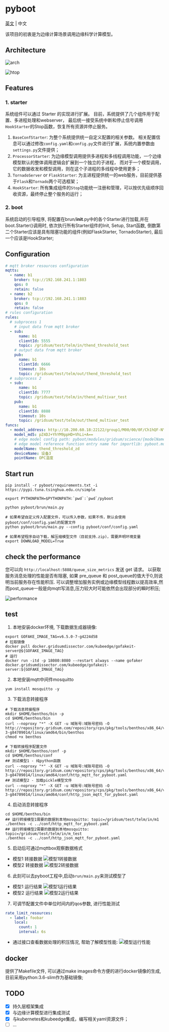 # pyboot

[英文](README.md) | 中文

该项目的初衷是为边缘计算场景调用边缘科学计算模型。

## Architecture

![arch](images/edge-model-arch.png)

![htop](images/pyboot-tensorflow.png)

## Features
### 1. starter
系统组件可以通过 Starter 的实现进行扩展。
目前，系统提供了几个组件用于配置、多进程处理和webserver，
最后统一接受系统中断和停止信号调用`HookStarter`的Stop函数，恢复所有资源并停止服务。

1. `BaseConfStarter`:
   为整个系统提供统一自定义配置的相关参数。 
   相关配置信息可以通过修改`config.yaml`和`config.py`文件进行扩展，系统内置参数由`settings.py`文件提供；
2. `ProcessorStarter`:
   为边缘模型调用提供多进程和多线程调用功能，一个边缘模型默认的整体调用逻辑会扩展到一个独立的子进程，
   而对于一个模型调用，它的数据收发和模型调用，则在这个子进程的多线程中使用更多；
3. `TornadoServer` or `FlaskStarter`:
   为主进程提供统一的web服务，目前提供基于`Flask`和`Tornado`两个可选框架；
4. `HookStarter`:
   所有集成组件的`Stop`功能统一注册和管理，可以按优先级顺序回收资源，最终停止整个服务的运行；
### 2. boot
系统启动的引导程序, 将配置在brun/__init__.py中的各个Starter进行加载,并在boot.Starter()调用时,
依次执行所有Starter组件的Init, Setup, Start函数, 倒数第二个Starter应该是具有阻塞功能的组件(例如FlaskStarter, TornadoStarter), 
最后一个应该是HookStarter;

## Configuration
```yaml
# mqtt broker resources configuration
mqtts:
  - name: b1
    broker: tcp://192.168.241.1:1883
    qos: 0
    retain: false
  - name: b2
    broker: tcp://192.168.241.1:1883
    qos: 0
    retain: false
# rules configuration
rules:
  # subprocess 1
    # input data from mqtt broker
  - sub:
      name: b1
      clientId: 5555
      topic: /gridsum/test/telm/in/thend_threshold_test
    # output data from mqtt broker
    pub:
      name: b1
      clientId: 6666
      timeout: 10s
      topic: /gridsum/test/telm/out/thend_threshold_test
  # subprocess 2
  - sub:
      name: b1
      clientId: 7777
      topic: /gridsum/test/telm/in/thend_multivar_test
    pub:
      name: b1
      clientId: 8888
      timeout: 10s
      topic: /gridsum/test/telm/out/thend_multivar_test
funcs:
  - model_address: http://10.200.60.18:22122/group1/M00/00/0F/Ch1hQF-NYuyAHmhzAAHaYnbCrrs964.zip
    model_md5: pZ4DJ+YhYM9ppHD+VhLi+A==
    # edge model config path: pyboot/modules/gridsum/science/{modelName}
    # edge model reference function entry name for importlib: pyboot.modules.gridsum.science.{modelName}.index.index(event, context)
    modelName: thend_threshold_zd
    deviceName: 设备3
    pointName: OPC温度

```

## Start run
```shell
pip install -r pyboot/requirements.txt -i https://pypi.tuna.tsinghua.edu.cn/simple

export PYTHONPATH=$PYTHONPATH:`pwd`:`pwd`/pyboot

python pyboot/brun/main.py

# 如果希望自定义传入配置文件，可以传入参数，如果不传，默认会使用pyboot/conf/config.yaml的配置文件
python pyboot/brun/main.py --config pyboot/conf/config.yaml

# 如果希望程序自动下载，解压缩模型文件（目前支持.zip)，需要声明环境变量
export DOWNLOAD_MODEL=True

```

## check the performance
您可以向 `http://localhost:5888/queue_size_metrics` 发送 get 请求。
以获取服务消息处理的性能是否有阻塞, 如果 pre_queue 和 post_queue的值大于0,则说明当前服务存在性能积压.
可以调整增加服务实例或边缘模型线程数以提高效率,然而post_queue一般是向mqtt写消息,压力较大时可能依然会出现部分的瞬时积压;

![performance](images/performance-check-block.png)

## test
1. 本地安装docker环境, 下载数据生成器镜像:
```shell
export GOFAKE_IMAGE_TAG=v6.5.0-7-g4224d58
# 拉取镜像
docker pull docker.gridsumdissector.com/kubeedge/gofakeit-server@${GOFAKE_IMAGE_TAG}
# 运行
docker run -itd -p 18080:8080 --restart always --name gofaker docker.gridsumdissector.com/kubeedge/gofakeit-server:${GOFAKE_IMAGE_TAG}

```

2. 本地安装mqtt中间件mosquitto
```shell
yum install mosquitto -y
```

3. 下载消息转接程序
```shell
# 下载消息转接程序
mkdir $HOME/benthos/bin -p
cd $HOME/benthos/bin
curl --noproxy "*" -X GET -u 域账号:域账号密码 -O http://repository.gridsum.com/repository/cps/pkg/tools/benthos/x86_64/v3.49.0-3-g84709014/linux/amd64/bin/benthos
chmod +x benthos

# 下载转接程序配置文件
mkdir $HOME/benthos/conf -p
cd $HOME/benthos/conf
## 测试模型1 - 纯python函数
curl --noproxy "*" -X GET -u 域账号:域账号密码 -O http://repository.gridsum.com/repository/cps/pkg/tools/benthos/x86_64/v3.49.0-3-g84709014/linux/amd64/conf/http_mqtt_for_pyboot.yaml
## 测试模型2 - 加载pickle模型文件
curl --noproxy "*" -X GET -u 域账号:域账号密码 -O http://repository.gridsum.com/repository/cps/pkg/tools/benthos/x86_64/v3.49.0-3-g84709014/linux/amd64/conf/http_json_mqtt_for_pyboot.yaml

```
4. 启动消息转接程序
```shell
cd $HOME/benthos/bin
## 运行转接模型1需要的数据到本地mosquitto: topic=/gridsum/test/telm/in/m1
./benthos -c ../conf/http_mqtt_for_pyboot.yaml
## 运行转接模型2需要的数据到本地mosquitto: topic=/gridsum/test/telm/in/m_test
./benthos -c ../conf/http_json_mqtt_for_pyboot.yaml
```
5. 启动后可通过mqttbox观察数据格式
- 模型1 转接数据
![模型1转接数据](images/1.http_mqtt_for_pyboot.png)
- 模型2 转接数据
![模型2转接数据](images/2.http_json_mqtt_for_pyboot.png)

6. 此刻可以去pyboot工程中,启动`brun/main.py`来测试模型了
- 模型1 运行结果
![模型1运行结果](images/out/m1_out.png)
- 模型2 运行结果
![模型2运行结果](images/out/m2_out.png)

7. 可调节配置文件中单位时间内的qos参数, 进行性能测试
```yaml
rate_limit_resources:
  - label: foobar
    local:
      count: 1
      interval: 6s
```
- 通过接口查看数据处理的积压情况, 帮助了解模型性能:
![模型运行性能](images/out/queue_size_metrics.png)


## docker
提供了Makefile文件, 可以通过make images命令方便的进行docker镜像的生成,目前采用python:3.6-slim作为基础镜像;

## TODO
- [x] 持久层框架集成
- [x] 与边缘计算模型进行集成测试
- [x] 与kubernetes和kubeedge集成，编写相关yaml资源文件；
- [ ] ...